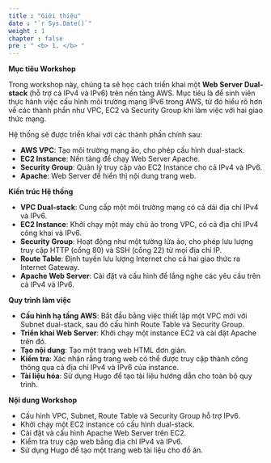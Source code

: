 ```yaml
---
title : "Giới thiệu"
date : "`r Sys.Date()`"
weight : 1
chapter : false
pre : " <b> 1. </b> "
---
```

**Mục tiêu Workshop**

Trong workshop này, chúng ta sẽ học cách triển khai một **Web Server Dual-stack** (hỗ trợ cả IPv4 và IPv6) trên nền tảng AWS. Mục tiêu là để sinh viên thực hành việc cấu hình môi trường mạng IPv6 trong AWS, từ đó hiểu rõ hơn về các thành phần như VPC, EC2 và Security Group khi làm việc với hai giao thức mạng.

Hệ thống sẽ được triển khai với các thành phần chính sau:
- **AWS VPC**: Tạo môi trường mạng ảo, cho phép cấu hình dual-stack.
- **EC2 Instance**: Nền tảng để chạy Web Server Apache.
- **Security Group**: Quản lý truy cập vào EC2 Instance cho cả IPv4 và IPv6.
- **Apache**: Web Server để hiển thị nội dung trang web.

**Kiến trúc Hệ thống**

- **VPC Dual-stack**: Cung cấp một môi trường mạng có cả dải địa chỉ IPv4 và IPv6.
- **EC2 Instance**: Khởi chạy một máy chủ ảo trong VPC, có cả địa chỉ IPv4 công khai và IPv6.
- **Security Group**: Hoạt động như một tường lửa ảo, cho phép lưu lượng truy cập HTTP (cổng 80) và SSH (cổng 22) từ mọi địa chỉ IP.
- **Route Table**: Định tuyến lưu lượng Internet cho cả hai giao thức ra Internet Gateway.
- **Apache Web Server**: Cài đặt và cấu hình để lắng nghe các yêu cầu trên cả IPv4 và IPv6.

**Quy trình làm việc**

- **Cấu hình hạ tầng AWS**: Bắt đầu bằng việc thiết lập một VPC mới với Subnet dual-stack, sau đó cấu hình Route Table và Security Group.
- **Triển khai Web Server**: Khởi chạy một instance EC2 và cài đặt Apache trên đó.
- **Tạo nội dung**: Tạo một trang web HTML đơn giản.
- **Kiểm tra**: Xác nhận rằng trang web có thể được truy cập thành công thông qua cả địa chỉ IPv4 và IPv6 của instance.
- **Tài liệu hóa**: Sử dụng Hugo để tạo tài liệu hướng dẫn cho toàn bộ quy trình.

**Nội dung Workshop**

- Cấu hình VPC, Subnet, Route Table và Security Group hỗ trợ IPv6.
- Khởi chạy một EC2 instance có cấu hình dual-stack.
- Cài đặt và cấu hình Apache Web Server trên EC2.
- Kiểm tra truy cập web bằng địa chỉ IPv4 và IPv6.
- Sử dụng Hugo để tạo một trang web tài liệu cho đồ án.
